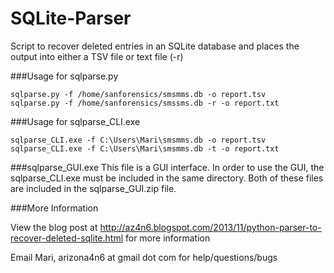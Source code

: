 SQLite-Parser
=============

Script to recover deleted entries in an SQLite database and places the output into either a TSV file or text file (-r)

###Usage for sqlparse.py

    sqlparse.py -f /home/sanforensics/smsmms.db -o report.tsv
    sqlparse.py -f /home/sanforensics/smssms.db -r -o report.txt
    
###Usage for sqlparse_CLI.exe

    sqlparse_CLI.exe -f C:\Users\Mari\smsmms.db -o report.tsv
    sqlparse_CLI.exe -f C:\Users\Mari\smsmms.db -t -o report.txt

###sqlparse_GUI.exe
This file is a GUI interface. In order to use the GUI, the sqlparse_CLI.exe must be included in the same directory.
Both of these files are included in the sqlparse_GUI.zip file.

###More Information

View the blog post at http://az4n6.blogspot.com/2013/11/python-parser-to-recover-deleted-sqlite.html for more information


Email Mari,  arizona4n6 at gmail dot com for help/questions/bugs

